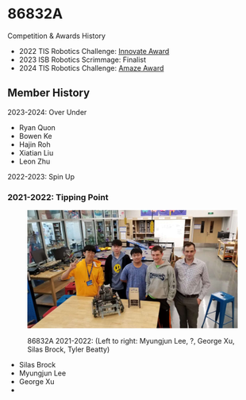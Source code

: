 # 86832A

Competition & Awards History

* 2022 TIS Robotics Challenge: [Innovate Award](https://www.robotevents.com/robot-competitions/vex-robotics-competition/RE-VRC-22-7401.html#awards)
* 2023 ISB Robotics Scrimmage: Finalist
* 2024 TIS Robotics Challenge: [Amaze Award](https://www.robotevents.com/robot-competitions/vex-robotics-competition/RE-VRC-23-2772.html#awards)

## Member History

2023-2024: Over Under

* Ryan Quon
* Bowen Ke
* Hajin Roh
* Xiatian Liu
* Leon Zhu

2022-2023: Spin Up

### 2021-2022: Tipping Point

<figure><img src="../../.gitbook/assets/2555433ff32a72c5f58769b435c59346.jpg" alt=""><figcaption><p>86832A 2021-2022: (Left to right: Myungjun Lee, ?, George Xu, Silas Brock, Tyler Beatty)</p></figcaption></figure>

* Silas Brock
* Myungjun Lee
* George Xu
*
